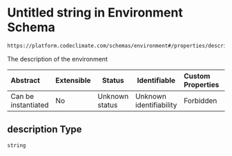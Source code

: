 # Untitled string in Environment Schema

```txt
https://platform.codeclimate.com/schemas/environment#/properties/description
```

The description of the environment


| Abstract            | Extensible | Status         | Identifiable            | Custom Properties | Additional Properties | Access Restrictions | Defined In                                                                                     |
| :------------------ | ---------- | -------------- | ----------------------- | :---------------- | --------------------- | ------------------- | ---------------------------------------------------------------------------------------------- |
| Can be instantiated | No         | Unknown status | Unknown identifiability | Forbidden         | Allowed               | none                | [Environment.schema.json\*](../../spec/schemas/Environment.schema.json "open original schema") |

## description Type

`string`
